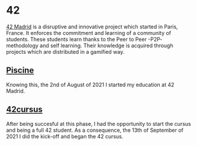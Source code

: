 # **42**
[42 Madrid](https://www.42madrid.com) is a disruptive and innovative project which started
in Paris, France. It enforces the commitment and learning of a community of students. These
students learn thanks to the Peer to Peer -P2P- methodology and self learning. Their knowledge
is acquired through projects which are distributed in a gamified way.
## [Piscine](https://github.com/rubengr16/42/tree/main/Piscine)
Knowing this, the 2nd of August of 2021 I started my education at 42 Madrid.
## [42cursus](https://github.com/rubengr16/42/tree/main/42cursus)
After being succesful at this phase, I had the opportunity to start the cursus and being a
full 42 student. As a consequence, the 13th of September of 2021 I did the kick-off and
began the 42 cursus.
